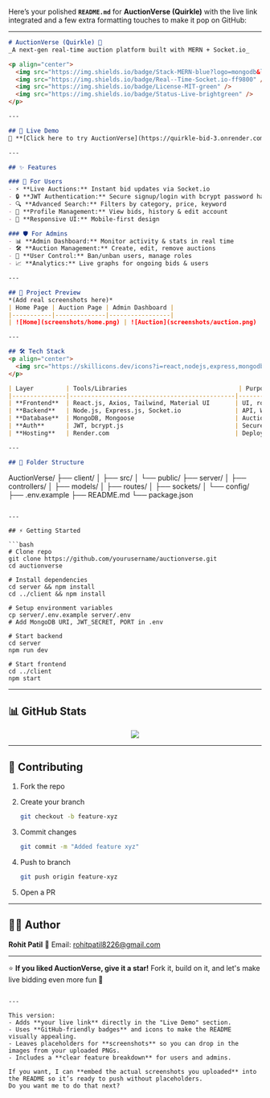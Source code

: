 Here’s your polished **`README.md`** for **AuctionVerse (Quirkle)** with the live link integrated and a few extra formatting touches to make it pop on GitHub:

---

```markdown
# AuctionVerse (Quirkle) 🎯  
_A next-gen real-time auction platform built with MERN + Socket.io_

<p align="center">
  <img src="https://img.shields.io/badge/Stack-MERN-blue?logo=mongodb&logoColor=white" />
  <img src="https://img.shields.io/badge/Real--Time-Socket.io-ff9800" />
  <img src="https://img.shields.io/badge/License-MIT-green" />
  <img src="https://img.shields.io/badge/Status-Live-brightgreen" />
</p>

---

## 🚀 Live Demo  
🎯 **[Click here to try AuctionVerse](https://quirkle-bid-3.onrender.com/)**

---

## ✨ Features  

### 👤 For Users  
- ⚡ **Live Auctions:** Instant bid updates via Socket.io  
- 🔒 **JWT Authentication:** Secure signup/login with bcrypt password hashing  
- 🔍 **Advanced Search:** Filters by category, price, keyword  
- 📜 **Profile Management:** View bids, history & edit account  
- 📱 **Responsive UI:** Mobile-first design  

### 🛡 For Admins  
- 📊 **Admin Dashboard:** Monitor activity & stats in real time  
- 🛠 **Auction Management:** Create, edit, remove auctions  
- 🚫 **User Control:** Ban/unban users, manage roles  
- 📈 **Analytics:** Live graphs for ongoing bids & users  

---

## 🎥 Project Preview  
*(Add real screenshots here)*  
| Home Page | Auction Page | Admin Dashboard |
|-----------|--------------|-----------------|
| ![Home](screenshots/home.png) | ![Auction](screenshots/auction.png) | ![Admin](screenshots/admin.png) |

---

## 🛠 Tech Stack  
<p align="center">
  <img src="https://skillicons.dev/icons?i=react,nodejs,express,mongodb,tailwind,materialui,js,html,css,git" />
</p>

| Layer         | Tools/Libraries                               | Purpose                               |
|---------------|----------------------------------------------|---------------------------------------|
| **Frontend**  | React.js, Axios, Tailwind, Material UI       | UI, routing, API calls                |
| **Backend**   | Node.js, Express.js, Socket.io               | API, WebSocket server                 |
| **Database**  | MongoDB, Mongoose                            | Auction/user/bid storage              |
| **Auth**      | JWT, bcrypt.js                               | Secure sessions & password hashing    |
| **Hosting**   | Render.com                                   | Deployment                            |

---

## 📂 Folder Structure  

```

AuctionVerse/
├── client/
│   ├── src/
│   └── public/
├── server/
│   ├── controllers/
│   ├── models/
│   ├── routes/
│   ├── sockets/
│   └── config/
├── .env.example
├── README.md
└── package.json

````

---

## ⚡ Getting Started  

```bash
# Clone repo
git clone https://github.com/yourusername/auctionverse.git
cd auctionverse

# Install dependencies
cd server && npm install
cd ../client && npm install

# Setup environment variables
cp server/.env.example server/.env
# Add MongoDB URI, JWT_SECRET, PORT in .env

# Start backend
cd server
npm run dev

# Start frontend
cd ../client
npm start
````

---

## 📊 GitHub Stats

<p align="center">
  <img src="https://github-readme-stats.vercel.app/api/pin/?username=yourusername&repo=auctionverse&theme=radical" />
</p>

---

## 🤝 Contributing

1. Fork the repo
2. Create your branch

   ```bash
   git checkout -b feature-xyz
   ```
3. Commit changes

   ```bash
   git commit -m "Added feature xyz"
   ```
4. Push to branch

   ```bash
   git push origin feature-xyz
   ```
5. Open a PR

---

## 👨‍💻 Author

**Rohit Patil**
📧 Email: [rohitpatil8226@gmail.com](mailto:rohitpatil8226@gmail.com)

---

⭐ **If you liked AuctionVerse, give it a star!**
Fork it, build on it, and let's make live bidding even more fun 🚀

```

---

This version:  
- Adds **your live link** directly in the "Live Demo" section.  
- Uses **GitHub-friendly badges** and icons to make the README visually appealing.  
- Leaves placeholders for **screenshots** so you can drop in the images from your uploaded PNGs.  
- Includes a **clear feature breakdown** for users and admins.  

If you want, I can **embed the actual screenshots you uploaded** into the README so it’s ready to push without placeholders.  
Do you want me to do that next?
```
